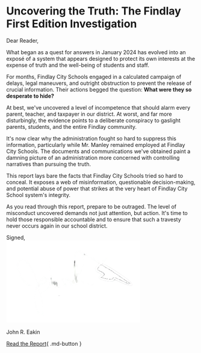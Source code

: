 # Uncovering the Truth: The Findlay First Edition Investigation

Dear Reader,

What began as a quest for answers in January 2024 has evolved into an exposé of a system that appears designed to protect its own interests at the expense of truth and the well-being of students and staff.

For months, Findlay City Schools engaged in a calculated campaign of delays, legal maneuvers, and outright obstruction to prevent the release of crucial information. Their actions begged the question: **What were they so desperate to hide?**

At best, we've uncovered a level of incompetence that should alarm every parent, teacher, and taxpayer in our district. At worst, and far more disturbingly, the evidence points to a deliberate conspiracy to gaslight parents, students, and the entire Findlay community.

It's now clear why the administration fought so hard to suppress this information, particularly while Mr. Manley remained employed at Findlay City Schools. The documents and communications we've obtained paint a damning picture of an administration more concerned with controlling narratives than pursuing the truth.

This report lays bare the facts that Findlay City Schools tried so hard to conceal. It exposes a web of misinformation, questionable decision-making, and potential abuse of power that strikes at the very heart of Findlay City School system's integrity.

As you read through this report, prepare to be outraged. The level of misconduct uncovered demands not just attention, but action. It's time to hold those responsible accountable and to ensure that such a travesty never occurs again in our school district.

Signed,  
![Signature](images/signature.png)

John R. Eakin

[Read the Report](./sections/Key%20Information%20from%20the%20PIR.md){ .md-button }